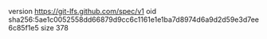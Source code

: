 version https://git-lfs.github.com/spec/v1
oid sha256:5ae1c0052558dd66879d9cc6c1161e1e1ba7d8974d6a9d2d59e3d7ee6c85f1e5
size 378
